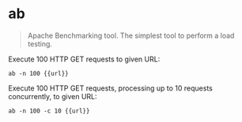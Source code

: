 ab
==

> Apache Benchmarking tool. The simplest tool to perform a load testing.

Execute 100 HTTP GET requests to given URL:

    ab -n 100 {{url}}

Execute 100 HTTP GET requests, processing up to 10 requests concurrently, to given URL:

    ab -n 100 -c 10 {{url}}
